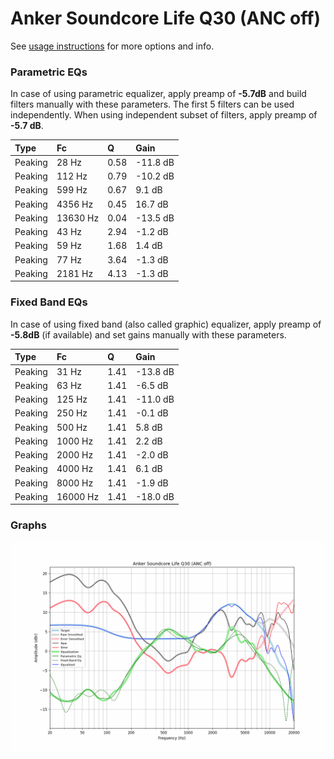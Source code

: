 # Anker Soundcore Life Q30 (ANC off)
See [usage instructions](https://github.com/jaakkopasanen/AutoEq#usage) for more options and info.

### Parametric EQs
In case of using parametric equalizer, apply preamp of **-5.7dB** and build filters manually
with these parameters. The first 5 filters can be used independently.
When using independent subset of filters, apply preamp of **-5.7 dB**.

| Type    | Fc       |    Q | Gain     |
|:--------|:---------|:-----|:---------|
| Peaking | 28 Hz    | 0.58 | -11.8 dB |
| Peaking | 112 Hz   | 0.79 | -10.2 dB |
| Peaking | 599 Hz   | 0.67 | 9.1 dB   |
| Peaking | 4356 Hz  | 0.45 | 16.7 dB  |
| Peaking | 13630 Hz | 0.04 | -13.5 dB |
| Peaking | 43 Hz    | 2.94 | -1.2 dB  |
| Peaking | 59 Hz    | 1.68 | 1.4 dB   |
| Peaking | 77 Hz    | 3.64 | -1.3 dB  |
| Peaking | 2181 Hz  | 4.13 | -1.3 dB  |

### Fixed Band EQs
In case of using fixed band (also called graphic) equalizer, apply preamp of **-5.8dB**
(if available) and set gains manually with these parameters.

| Type    | Fc       |    Q | Gain     |
|:--------|:---------|:-----|:---------|
| Peaking | 31 Hz    | 1.41 | -13.8 dB |
| Peaking | 63 Hz    | 1.41 | -6.5 dB  |
| Peaking | 125 Hz   | 1.41 | -11.0 dB |
| Peaking | 250 Hz   | 1.41 | -0.1 dB  |
| Peaking | 500 Hz   | 1.41 | 5.8 dB   |
| Peaking | 1000 Hz  | 1.41 | 2.2 dB   |
| Peaking | 2000 Hz  | 1.41 | -2.0 dB  |
| Peaking | 4000 Hz  | 1.41 | 6.1 dB   |
| Peaking | 8000 Hz  | 1.41 | -1.9 dB  |
| Peaking | 16000 Hz | 1.41 | -18.0 dB |

### Graphs
![](./Anker%20Soundcore%20Life%20Q30%20(ANC%20off).png)